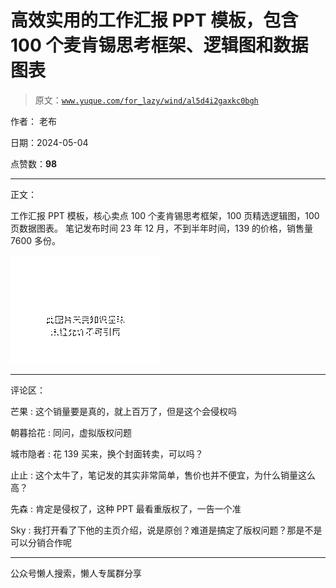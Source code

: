 # 高效实用的工作汇报 PPT 模板，包含 100 个麦肯锡思考框架、逻辑图和数据图表

> 原文：[`www.yuque.com/for_lazy/wind/al5d4i2gaxkc0bgh`](https://www.yuque.com/for_lazy/wind/al5d4i2gaxkc0bgh)

作者： 老布

日期：2024-05-04

点赞数：**98**

* * *

正文：

工作汇报 PPT 模板，核心卖点 100 个麦肯锡思考框架，100 页精选逻辑图，100 页数据图表。 笔记发布时间 23 年 12
月，不到半年时间，139 的价格，销售量 7600 多份。

![](img/9285a45b7422f0499d1c7ec3d09108ba.png)

* * *

评论区：

芒果 : 这个销量要是真的，就上百万了，但是这个会侵权吗

朝暮拾花 : 同问，虚拟版权问题

城市隐者 : 花 139 买来，换个封面转卖，可以吗？

止止 : 这个太牛了，笔记发的其实非常简单，售价也并不便宜，为什么销量这么高？

先森 : 肯定是侵权了，这种 PPT 最看重版权了，一告一个准

Sky : 我打开看了下他的主页介绍，说是原创？难道是搞定了版权问题？那是不是可以分销合作呢

* * *

公众号懒人搜索，懒人专属群分享